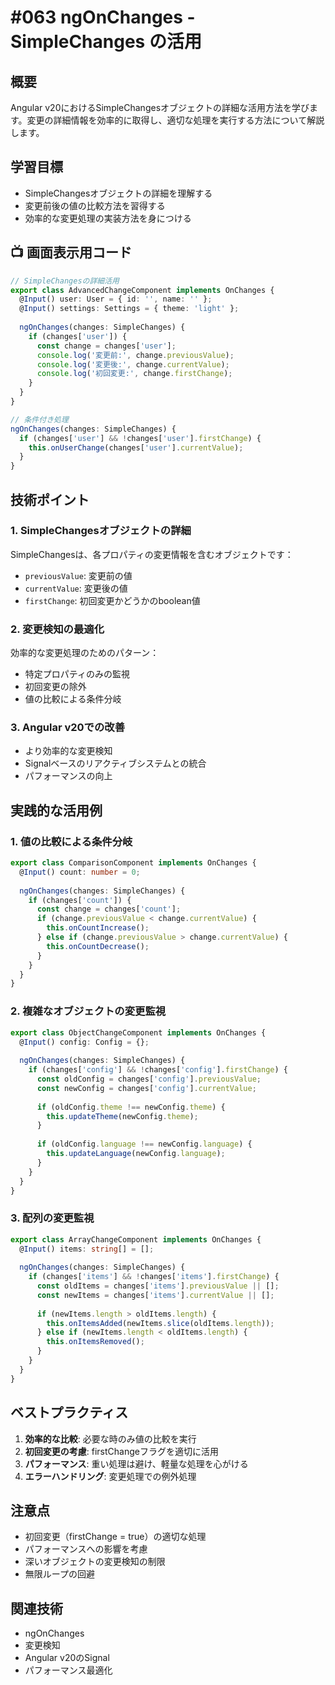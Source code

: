 # #063 ngOnChanges - SimpleChanges の活用

## 概要
Angular v20におけるSimpleChangesオブジェクトの詳細な活用方法を学びます。変更の詳細情報を効率的に取得し、適切な処理を実行する方法について解説します。

## 学習目標
- SimpleChangesオブジェクトの詳細を理解する
- 変更前後の値の比較方法を習得する
- 効率的な変更処理の実装方法を身につける

## 📺 画面表示用コード

```typescript
// SimpleChangesの詳細活用
export class AdvancedChangeComponent implements OnChanges {
  @Input() user: User = { id: '', name: '' };
  @Input() settings: Settings = { theme: 'light' };
  
  ngOnChanges(changes: SimpleChanges) {
    if (changes['user']) {
      const change = changes['user'];
      console.log('変更前:', change.previousValue);
      console.log('変更後:', change.currentValue);
      console.log('初回変更:', change.firstChange);
    }
  }
}
```

```typescript
// 条件付き処理
ngOnChanges(changes: SimpleChanges) {
  if (changes['user'] && !changes['user'].firstChange) {
    this.onUserChange(changes['user'].currentValue);
  }
}
```

## 技術ポイント

### 1. SimpleChangesオブジェクトの詳細
SimpleChangesは、各プロパティの変更情報を含むオブジェクトです：
- `previousValue`: 変更前の値
- `currentValue`: 変更後の値  
- `firstChange`: 初回変更かどうかのboolean値

### 2. 変更検知の最適化
効率的な変更処理のためのパターン：
- 特定プロパティのみの監視
- 初回変更の除外
- 値の比較による条件分岐

### 3. Angular v20での改善
- より効率的な変更検知
- Signalベースのリアクティブシステムとの統合
- パフォーマンスの向上

## 実践的な活用例

### 1. 値の比較による条件分岐
```typescript
export class ComparisonComponent implements OnChanges {
  @Input() count: number = 0;
  
  ngOnChanges(changes: SimpleChanges) {
    if (changes['count']) {
      const change = changes['count'];
      if (change.previousValue < change.currentValue) {
        this.onCountIncrease();
      } else if (change.previousValue > change.currentValue) {
        this.onCountDecrease();
      }
    }
  }
}
```

### 2. 複雑なオブジェクトの変更監視
```typescript
export class ObjectChangeComponent implements OnChanges {
  @Input() config: Config = {};
  
  ngOnChanges(changes: SimpleChanges) {
    if (changes['config'] && !changes['config'].firstChange) {
      const oldConfig = changes['config'].previousValue;
      const newConfig = changes['config'].currentValue;
      
      if (oldConfig.theme !== newConfig.theme) {
        this.updateTheme(newConfig.theme);
      }
      
      if (oldConfig.language !== newConfig.language) {
        this.updateLanguage(newConfig.language);
      }
    }
  }
}
```

### 3. 配列の変更監視
```typescript
export class ArrayChangeComponent implements OnChanges {
  @Input() items: string[] = [];
  
  ngOnChanges(changes: SimpleChanges) {
    if (changes['items'] && !changes['items'].firstChange) {
      const oldItems = changes['items'].previousValue || [];
      const newItems = changes['items'].currentValue || [];
      
      if (newItems.length > oldItems.length) {
        this.onItemsAdded(newItems.slice(oldItems.length));
      } else if (newItems.length < oldItems.length) {
        this.onItemsRemoved();
      }
    }
  }
}
```

## ベストプラクティス

1. **効率的な比較**: 必要な時のみ値の比較を実行
2. **初回変更の考慮**: firstChangeフラグを適切に活用
3. **パフォーマンス**: 重い処理は避け、軽量な処理を心がける
4. **エラーハンドリング**: 変更処理での例外処理

## 注意点

- 初回変更（firstChange = true）の適切な処理
- パフォーマンスへの影響を考慮
- 深いオブジェクトの変更検知の制限
- 無限ループの回避

## 関連技術
- ngOnChanges
- 変更検知
- Angular v20のSignal
- パフォーマンス最適化
